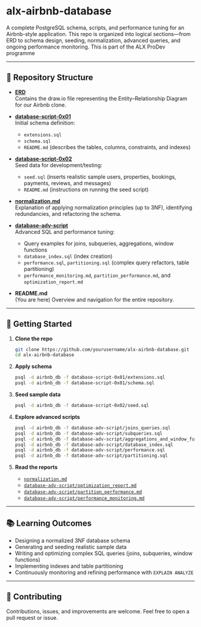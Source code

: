 
# alx-airbnb-database

A complete PostgreSQL schema, scripts, and performance tuning for an Airbnb-style application. This repo is organized into logical sections—from ERD to schema design, seeding, normalization, advanced queries, and ongoing performance monitoring. This is part of the ALX ProDev programme

---

## 🔗 Repository Structure

- **[ERD](./ERD/)**  
  Contains the draw.io file representing the Entity–Relationship Diagram for our Airbnb clone.

- **[database-script-0x01](./database-script-0x01/)**  
  Initial schema definition:  
  - `extensions.sql`  
  - `schema.sql`  
  - `README.md` (describes the tables, columns, constraints, and indexes)

- **[database-script-0x02](./database-script-0x02/)**  
  Seed data for development/testing:  
  - `seed.sql` (inserts realistic sample users, properties, bookings, payments, reviews, and messages)  
  - `README.md` (instructions on running the seed script)

- **[normalization.md](./normalization.md)**  
  Explanation of applying normalization principles (up to 3NF), identifying redundancies, and refactoring the schema.

- **[database-adv-script](./database-adv-script/)**  
  Advanced SQL and performance tuning:  
  - Query examples for joins, subqueries, aggregations, window functions  
  - `database_index.sql` (index creation)  
  - `performance.sql`, `partitioning.sql` (complex query refactors, table partitioning)  
  - `performance_monitoring.md`, `partition_performance.md`, and `optimization_report.md`  

- **README.md**  
  (You are here) Overview and navigation for the entire repository.

---

## 🚀 Getting Started

1. **Clone the repo**  
   ```bash
   git clone https://github.com/yourusername/alx-airbnb-database.git
   cd alx-airbnb-database
   ```

2. **Apply schema**  
   ```bash
   psql -d airbnb_db -f database-script-0x01/extensions.sql
   psql -d airbnb_db -f database-script-0x01/schema.sql
   ```

3. **Seed sample data**  
   ```bash
   psql -d airbnb_db -f database-script-0x02/seed.sql
   ```

4. **Explore advanced scripts**  
   ```bash
   psql -d airbnb_db -f database-adv-script/joins_queries.sql
   psql -d airbnb_db -f database-adv-script/subqueries.sql
   psql -d airbnb_db -f database-adv-script/aggregations_and_window_functions.sql
   psql -d airbnb_db -f database-adv-script/database_index.sql
   psql -d airbnb_db -f database-adv-script/performance.sql
   psql -d airbnb_db -f database-adv-script/partitioning.sql
   ```

5. **Read the reports**  
   - [`normalization.md`](./normalization.md)  
   - [`database-adv-script/optimization_report.md`](./database-adv-script/optimization_report.md)  
   - [`database-adv-script/partition_performance.md`](./database-adv-script/partition_performance.md)  
   - [`database-adv-script/performance_monitoring.md`](./database-adv-script/performance_monitoring.md)  

---

## 📚 Learning Outcomes

- Designing a normalized 3NF database schema  
- Generating and seeding realistic sample data  
- Writing and optimizing complex SQL queries (joins, subqueries, window functions)  
- Implementing indexes and table partitioning  
- Continuously monitoring and refining performance with `EXPLAIN ANALYZE`

---

## 🤝 Contributing

Contributions, issues, and improvements are welcome. Feel free to open a pull request or issue.

